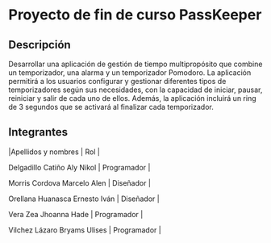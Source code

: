 # Proyecto de fin de curso PassKeeper
## Descripción
Desarrollar una aplicación de gestión de tiempo multipropósito que combine un temporizador, una alarma y un temporizador Pomodoro. La aplicación permitirá a los usuarios configurar y gestionar diferentes tipos de temporizadores según sus necesidades, con la capacidad de iniciar, pausar, reiniciar y salir de cada uno de ellos. Además, la aplicación incluirá un ring de 3 segundos que se activará al finalizar cada temporizador.
## Integrantes
|Apellidos y nombres           | Rol         |

Delgadillo Catiño Aly Nikol    | Programador | 

Morris Cordova Marcelo Alen    | Diseñador   |

Orellana Huanasca Ernesto Iván | Diseñador   |

Vera Zea Jhoanna Hade          | Programador |

Vilchez Lázaro Bryams Ulises   | Programador |
